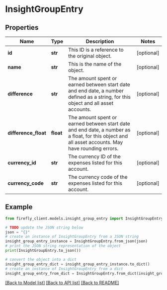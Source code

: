 # InsightGroupEntry


## Properties

Name | Type | Description | Notes
------------ | ------------- | ------------- | -------------
**id** | **str** | This ID is a reference to the original object. | [optional] 
**name** | **str** | This is the name of the object. | [optional] 
**difference** | **str** | The amount spent or earned between start date and end date, a number defined as a string, for this object and all asset accounts. | [optional] 
**difference_float** | **float** | The amount spent or earned between start date and end date, a number as a float, for this object and all asset accounts. May have rounding errors. | [optional] 
**currency_id** | **str** | The currency ID of the expenses listed for this account. | [optional] 
**currency_code** | **str** | The currency code of the expenses listed for this account. | [optional] 

## Example

```python
from firefly_client.models.insight_group_entry import InsightGroupEntry

# TODO update the JSON string below
json = "{}"
# create an instance of InsightGroupEntry from a JSON string
insight_group_entry_instance = InsightGroupEntry.from_json(json)
# print the JSON string representation of the object
print(InsightGroupEntry.to_json())

# convert the object into a dict
insight_group_entry_dict = insight_group_entry_instance.to_dict()
# create an instance of InsightGroupEntry from a dict
insight_group_entry_from_dict = InsightGroupEntry.from_dict(insight_group_entry_dict)
```
[[Back to Model list]](../README.md#documentation-for-models) [[Back to API list]](../README.md#documentation-for-api-endpoints) [[Back to README]](../README.md)


